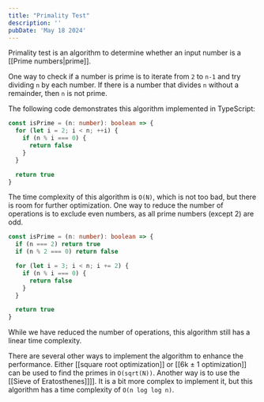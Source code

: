 ```yaml
---
title: "Primality Test"
description: ''
pubDate: 'May 18 2024'
---
```



Primality test is an algorithm to determine whether an input number is a [[Prime numbers|prime]].

One way to check if a number is prime is to iterate from `2` to `n-1` and try dividing `n` by each number. If there is a number that divides `n` without a remainder, then `n` is not prime.

The following code demonstrates this algorithm implemented in TypeScript:

```ts
const isPrime = (n: number): boolean => {
  for (let i = 2; i < n; ++i) {
    if (n % i === 0) {
      return false
    }
  }

  return true
}
```

The time complexity of this algorithm is `O(N)`, which is not too bad, but there is room for further optimization. One way to reduce the number of operations is to exclude even numbers, as all prime numbers (except 2) are odd.

```ts
const isPrime = (n: number): boolean => {
  if (n === 2) return true
  if (n % 2 === 0) return false

  for (let i = 3; i < n; i += 2) {
    if (n % i === 0) {
      return false
    }
  }

  return true
}
```

While we have reduced the number of operations, this algorithm still has a linear time complexity. 

There are several other ways to implement the algorithm to enhance the performance. Either [[square root optimization]] or [[6k ± 1 optimization]]  can be used to find the primes in `O(sqrt(N))`. Another way is to use the [[Sieve of Eratosthenes]]]]. It is a bit more complex to implement it, but this algorithm has a time complexity of `O(n log log n)`.